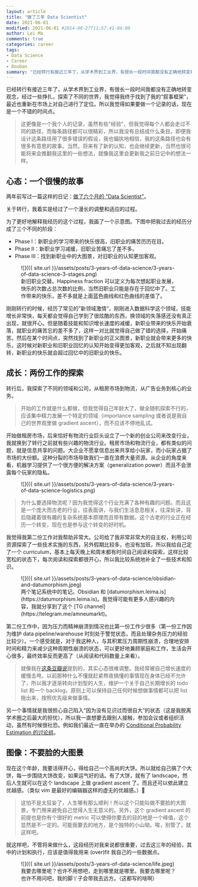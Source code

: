 ```yaml
---
layout: article
title: "做了三年 Data Scientist"
date: 2021-06-01
modified: 2021-06-01 #2014-08-27T11:57:41-04:00
author: Lei Ma
comments: true
categories: career
tags:
- Data Science
- Career
- Douban
summary: "已经转行有接近三年了，从学术界到工业界，有很长一段时间我都没有正确地转变观念，经过一些挣扎，我觉得我终于找到了我的大叙事背景，最近也重新做了选择，所以就总结一下最近的生活。主要是起到记录我自己生活的作用，不能作为任何的指导。"
---
```


已经转行有接近三年了，从学术界到工业界，有很长一段时间我都没有正确地转变观念，经过一些挣扎，探索了不同的世界，我觉得我终于找到了我的“叙事框架”，最近也重新在市场上对自己进行了定位。所以我觉得如果要做一个记录的话，现在是一个不错的时间点。

> 这更像是一个我个人的记录，虽然有些“经验”，但我觉得每个人都会走过不同的路径，而每条路径都可以很精彩，所以我没有总结成什么条目。即便我设计这条路径用了很多错误的假设，我也偏执地相信，我的这条路径也会有很多有意思的故事。当然，将来有了新的认知，也会继续更新，当然也很可能将来会推翻我这里的一些想法，就像我这里会更新我之前日记中的想法一样。

## 心态：一个很慢的故事

两年前写过一篇这样的日记：[做了六个月的 "Data Scientist"](https://www.douban.com/note/706279447/)。

关于转行，我着实是经过了一个漫长的调整和适应的过程。

为了更好地解释我经历的这个过程，我画了一个示意图。下图中把我过去的经历分成了三个不同的阶段：

- Phase I：新职业的学习带来的快乐很高，旧职业的痛苦历历在目。
- Phase II：新职业学习减缓，旧职业苦痛忘了差不多。
- Phase III：找到新职业中的大图景，对旧职业的认知更加客观。


<figure markdown="1">
![]({{ site.url }}/assets/posts/3-years-of-data-science/3-years-of-data-science-3-stages.png)
<figcaption>
新旧职业交替。Happiness fraction 可以定义为每次想起职业发展，快乐的次数占总次数的比例，当然旧职业只能是存在于回忆中了。工作带来的快乐，差不多就是上面蓝色曲线和红色曲线的差值了。
</figcaption>
</figure>


刚刚转行的时候，经历了常见的”新领域激情“，刚刚进入数据科学这个领域，技能增长非常快，每天都会觉得自己学到了很炫酷的东西，换领域的失落感还没有真正出现，就很开心。但是随着技能和知识增长速度的减缓，新职业带来的快乐开始衰落，就职业的痛苦忘的差不多了，这样一对比就觉得自己做了错的选择，开始痛苦。然后在某个时间点，突然找到了新职业的正义图景，新职业就会带来更多的快乐，这时候对新职业和旧职业回忆的认知开始变得更加客观，之后就不知出现翻转，新职业的快乐就会超过回忆中的旧职业的快乐。


## 成长：两份工作的探索

转行后，我探索了不同的领域和公司，从租房市场到物流，从广告业务到核心的业务。

> 开始的工作就是什么都做，但我觉得自己年龄大了，做全随机探索不行的，应该集中精力发展一个特定的领域（importance sampling 或者说是我自己的世界观里做 gradient ascent），而不应该不停地乱试。

开始做租房市场，后来恰好有物流行业巨头设立了一个新的创业公司来改变行业，我就换到了转行之前就有些兴趣的物流行业。租房市场和物流行业，都有类似的问题，就是信息共享的问题。大企业不愿拿信息出来共享给小玩家，而小玩家占据了市场的大份额。这种分裂的市场导致我们一直在浪费大量资源。从企业的角度来看，机器学习提供了一个很方便的解决方案（generalization power）而且不会泄露每个玩家的隐私。

<figure markdown="1">
![]({{ site.url }}/assets/posts/3-years-of-data-science/3-years-of-data-science-logistics.png)
<figcaption>
</figcaption>
</figure>

> 为什么要选择物流呢？因为我觉得这个行业充满了各种有趣的问题。而且这是一个庞大而古老的行业，往表面讲，与我们生活息息相关，往深处讲，背后隐藏着很有趣的复杂系统基本原理而且带有数据。这个古老的行业正在经历一个转变，现在也是参与这个转变的好时机。


我觉得我第二份工作对我帮助非常大。公司给了我非常非常大的自主权，利用公司资源探索了一些技术实施的东西，另外假期比较多，也没有加班，所以我给自己定了一个 curriculum，基本上每天晚上和周末都有时间自己阅读和探索，这样比较宽松的状态下，每次阅读和探索都很开心，所以我比较系统地补全了一些技术和知识。


<figure markdown="1">
![]({{ site.url }}/assets/posts/3-years-of-data-science/obsidian-and-datumorphism.jpeg)
<figcaption markdown="1">
两个笔记系统中的笔记。Obsidian 和 [datumorphism.leima.is](https://datumorphism.leima.is)。我觉得可能有更多人感兴趣的内容，我就分享到了这个 [TG channel](https://telegram.me/amneumarkt)。
</figcaption>
</figure>

第二份工作中，因为压力而精神崩溃到情况也比第一份工作少很多（第一份工作因为维护 data pipeline/warehouse 时刻处于警觉状态，而且处理杂务压力的经验比较少）。一个感受就是，对于我这种人，与其积累压力周期性崩溃，合理地安排时间和精力来减少这种周期性崩溃的状态，可以更好地兼顾家庭和工作，生活会开心很多，最终效率反而更高了（从阅读和代码数量上来看）。


> 就像我在[这条豆瓣说](https://www.douban.com/people/emptymalei/status/3453641211/)提到的，其实心态很难调整。我经常被自己增长速度的缓慢击垮。以前那种什么不懂就赶紧熬夜搞懂的事情现在身体已经不允许了，所以我才逐渐转向计划型的人生，维护一个关于自己长期增长的 todo list 和一个 backlog，原则上可以保持自己任何时候想做事情都可以把 list 拖出来，按照优先级来做事情。

另一个事情就是我很担心自己陷入“因为没有见识过而很自大”的状态（这是我脱离学术圈之后最大的担忧），所以我一直想要去跟别人接触，参加会议或者组织活动，虽然有时候很社恐。例如我们最近一直在举办的 [Conditional Probability Estimation 的讨论组](https://neuronstar.github.io/projects/conditional-probability-estimation/)。

## 图像：不要脸的大图景

现在这个年龄，我要活得开心，得给自己一个高尚的大饼。所以就给自己搞了个大饼，每一步围绕大饼改变，如果运气好的话。有了大饼，就有了 landscape，然后人生就可以在这个 landscape 上做 gradient ascent 了。而且还可以依此建立优越感。（类似 vim 是最好的编辑器这样的虚无的优越感。）🤪

> 这怕不是太狂妄了，人生哪有那么顺利！所以这个只能叫做不要脸的大图景，专门用来避免自己觉得人生无意义的。另外，这个 gradient ascent 的前提也是你有个很好的 metric 可以使得你要去的目的地是一个峰值，这个显然是不一定的。可能我要去的地方，是个独特的小山坳。唉，别管了，就这样吧。

就这样吧，不管将来做什么，这段经历对我来说都很重要，过去这三年的经验，其中的计划和执行，应该是值得我用来 (over)fit 我自己的一些数据点。


<figure markdown="1">
![]({{ site.url }}/assets/posts/3-years-of-data-science/life.jpeg)
<figcaption>
我要去哪里呢？也许不用想吧，走到哪里就是哪里。我要去哪里呢？也许不用问吧，我的脚丫子会带我去远方。（这都写的啥啊）
</figcaption>
</figure>





